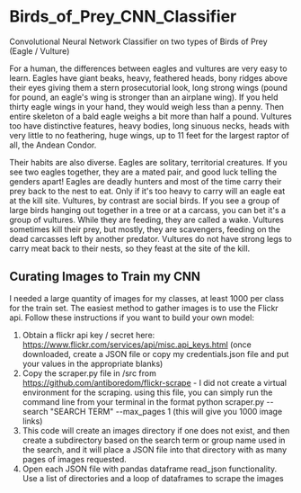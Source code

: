 # Birds_of_Prey_CNN_Classifier
Convolutional Neural Network Classifier on two types of Birds of Prey (Eagle / Vulture)
<p>For a human, the differences between eagles and vultures are very easy to learn. Eagles have giant beaks, heavy, feathered heads, bony ridges above their eyes giving them a stern prosecutorial look, long strong wings (pound for pound, an eagle's wing is stronger than an airplane wing). If you held thirty eagle wings in your hand, they would weigh less than a penny. Then entire skeleton of a bald eagle weighs a bit more than half a pound. Vultures too have distinctive features, heavy bodies, long sinuous necks, heads with very little to no feathering, huge wings, up to 11 feet for the largest raptor of all, the Andean Condor.   </p>
<p>Their habits are also diverse. Eagles are solitary, territorial creatures. If you see two eagles together, they are a mated pair, and good luck telling the genders apart! Eagles are deadly hunters and most of the time carry their prey back to the nest to eat. Only if it's too heavy to carry will an eagle eat at the kill site. Vultures, by contrast are social birds. If you see a group of large birds hanging out together in a tree or at a carcass, you can bet it's a group of vultures. While they are feeding, they are called a wake. Vultures sometimes kill their prey, but mostly, they are scavengers, feeding on the dead carcasses left by another predator. Vultures do not have strong legs to carry meat back to their nests, so they feast at the site of the kill.</p>

## Curating Images to Train my CNN
I needed a large quantity of images for my classes, at least 1000 per class for the train set. The easiest method to gather images is to use the Flickr api. Follow these instructions if you want to build your own model:

1) Obtain a flickr api key / secret here: https://www.flickr.com/services/api/misc.api_keys.html (once downloaded, create a JSON file or copy my credentials.json file and put your values in the appropriate blanks)
2) Copy the scraper.py file in /src from https://github.com/antiboredom/flickr-scrape - I did not create a virtual environment for the scraping. using this file, you can simply run the command line from your terminal in the format python scraper.py --search "SEARCH TERM" --max_pages 1 (this will give you 1000 image links)
3) This code will create an images directory if one does not exist, and then create a subdirectory based on the search term or group name used in the search, and it will place a JSON file into that directory with as many pages of images requested.
4) Open each JSON file with pandas dataframe read_json functionality. Use a list of directories and a loop of dataframes to scrape the images 
